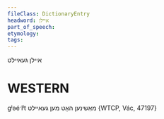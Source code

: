```yaml
---
fileClass: DictionaryEntry
headword: איילן
part_of_speech: 
etymology: 
tags: 
---
```

איילן
געאיילט

WESTERN
========

gʲəéˑlʲt מאַשינען האָט מען געאיילט {WTCP, Vác, 47197}
